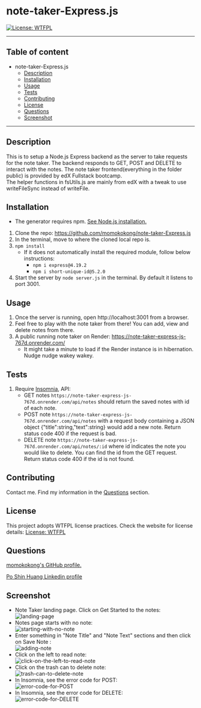 # note-taker-Express.js
[![License: WTFPL](https://img.shields.io/badge/License-WTFPL-brightgreen.svg)](http://www.wtfpl.net/about/)
***
## Table of content
- note-taker-Express.js
  - [Description](#Description)
  - [Installation](#Installation)
  - [Usage](#Usage)
  - [Tests](#Tests)
  - [Contributing](#Contributing)
  - [License](#License)
  - [Questions](#Questions)
  - [Screenshot](#Screenshot)
***
## Description
This is to setup a Node.js Express backend as the server to take requests for the note taker.  The backend responds to GET, POST and DELETE to interact with the notes.  The note taker frontend(everything in the folder public) is provided by edX Fullstack bootcamp. 
<br>The helper functions in fsUtils.js are mainly from edX with a tweak to use writeFileSync instead of writeFile.

## Installation
- The generator requires npm.  [See Node.js installation.](https://docs.npmjs.com/downloading-and-installing-node-js-and-npm)
1. Clone the repo: https://github.com/momokokong/note-taker-Express.js
2. In the terminal, move to where the cloned local repo is.
3. `npm install`
   - If it does not automatically install the required module, follow below instructions:
     - `npm i express@4.19.2`
     - `npm i short-unique-id@5.2.0`
4. Start the server by `node server.js` in the terminal.  By default it listens to port 3001. 

## Usage
1. Once the server is running, open http://localhost:3001 from a browser.
2. Feel free to play with the note taker from there! You can add, view and delete notes from there.
3. A public running note taker on Render: https://note-taker-express-js-767d.onrender.com/
   - It might take a minute to load if the Render instance is in hibernation.  Nudge nudge wakey wakey.

## Tests
1. Require [Insomnia](https://insomnia.rest/download), API:
   - GET notes `https://note-taker-express-js-767d.onrender.com/api/notes` should return the saved notes with id of each note.
   - POST note `https://note-taker-express-js-767d.onrender.com/api/notes` with a request body containing a JSON object {"title":string,"text":string} would add a new note.  Return status code 400 if the request is bad.
   - DELETE note `https://note-taker-express-js-767d.onrender.com/api/notes/:id` where id indicates the note you would like to delete.  You can find the id from the GET request.  Return status code 400 if the id is not found. 

## Contributing
Contact me.  Find my information in the [Questions](#Questions) section.

## License
This project adopts WTFPL license practices. Check the website for license details: [License: WTFPL](http://www.wtfpl.net/about/)

## Questions
[momokokong's GitHub profile.](https://github.com/momokokong)

[Po Shin Huang Linkedin profile](https://www.linkedin.com/in/poshinhuang/)

## Screenshot
- Note Taker landing page.  Click on Get Started to the notes:
![landing-page](./screenshot/landing-page.png)
- Notes page starts with no note:  
![starting-with-no-note](./screenshot/starting-with-no-note.png)
- Enter something in "Note Title" and "Note Text" sections and then click on Save Note :  
![adding-note](./screenshot/adding-note.png)
- Click on the left to read note:  
![click-on-the-left-to-read-note](./screenshot/click-on-the-left-to-read-note.png)
- Click on the trash can to delete note:  
![trash-can-to-delete-note](./screenshot/trash-can-to-delete-note.png)
- In Insomnia, see the error code for POST:  
![error-code-for-POST](./screenshot/error-code-for-POST.png)
- In Insomnia, see the error code for DELETE:  
![error-code-for-DELETE](./screenshot/error-code-for-DELETE.png)
